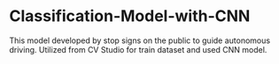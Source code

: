 # Classification-Model-with-CNN
This model developed by stop signs on the public to guide autonomous driving. Utilized from CV Studio for train dataset and used CNN model.
